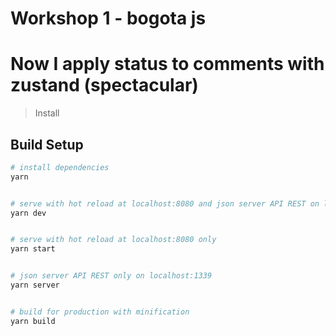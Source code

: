 # Workshop 1 - bogota js


# Now I apply status to comments with zustand (spectacular)


> Install

## Build Setup

```bash
# install dependencies
yarn


# serve with hot reload at localhost:8080 and json server API REST on localhost:1339
yarn dev


# serve with hot reload at localhost:8080 only
yarn start


# json server API REST only on localhost:1339
yarn server


# build for production with minification
yarn build
```
